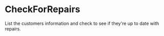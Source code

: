 # CheckForRepairs
List the customers information and check to see if they're up to date with repairs.
